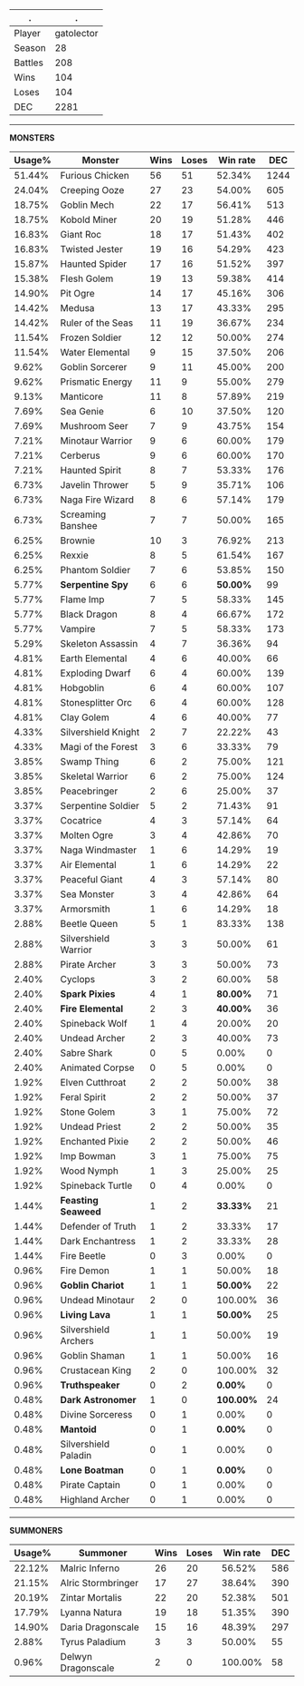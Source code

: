 .|.
|-|-
Player|gatolector
Season|28
Battles|208
Wins|104
Loses|104
DEC|2281

---
**MONSTERS**

Usage%|Monster|Wins|Loses|Win rate|DEC|
-|-|-|-|-|-|
51.44%|Furious Chicken|56|51|52.34%|1244|
24.04%|Creeping Ooze|27|23|54.00%|605|
18.75%|Goblin Mech|22|17|56.41%|513|
18.75%|Kobold Miner|20|19|51.28%|446|
16.83%|Giant Roc|18|17|51.43%|402|
16.83%|Twisted Jester|19|16|54.29%|423|
15.87%|Haunted Spider|17|16|51.52%|397|
15.38%|Flesh Golem|19|13|59.38%|414|
14.90%|Pit Ogre|14|17|45.16%|306|
14.42%|Medusa|13|17|43.33%|295|
14.42%|Ruler of the Seas|11|19|36.67%|234|
11.54%|Frozen Soldier|12|12|50.00%|274|
11.54%|Water Elemental|9|15|37.50%|206|
9.62%|Goblin Sorcerer|9|11|45.00%|200|
9.62%|Prismatic Energy|11|9|55.00%|279|
9.13%|Manticore|11|8|57.89%|219|
7.69%|Sea Genie|6|10|37.50%|120|
7.69%|Mushroom Seer|7|9|43.75%|154|
7.21%|Minotaur Warrior|9|6|60.00%|179|
7.21%|Cerberus|9|6|60.00%|170|
7.21%|Haunted Spirit|8|7|53.33%|176|
6.73%|Javelin Thrower|5|9|35.71%|106|
6.73%|Naga Fire Wizard|8|6|57.14%|179|
6.73%|Screaming Banshee|7|7|50.00%|165|
6.25%|Brownie|10|3|76.92%|213|
6.25%|Rexxie|8|5|61.54%|167|
6.25%|Phantom Soldier|7|6|53.85%|150|
5.77%|**Serpentine Spy**|6|6|**50.00%**|99|
5.77%|Flame Imp|7|5|58.33%|145|
5.77%|Black Dragon|8|4|66.67%|172|
5.77%|Vampire|7|5|58.33%|173|
5.29%|Skeleton Assassin|4|7|36.36%|94|
4.81%|Earth Elemental|4|6|40.00%|66|
4.81%|Exploding Dwarf|6|4|60.00%|139|
4.81%|Hobgoblin|6|4|60.00%|107|
4.81%|Stonesplitter Orc|6|4|60.00%|128|
4.81%|Clay Golem|4|6|40.00%|77|
4.33%|Silvershield Knight|2|7|22.22%|43|
4.33%|Magi of the Forest|3|6|33.33%|79|
3.85%|Swamp Thing|6|2|75.00%|121|
3.85%|Skeletal Warrior|6|2|75.00%|124|
3.85%|Peacebringer|2|6|25.00%|37|
3.37%|Serpentine Soldier|5|2|71.43%|91|
3.37%|Cocatrice|4|3|57.14%|64|
3.37%|Molten Ogre|3|4|42.86%|70|
3.37%|Naga Windmaster|1|6|14.29%|19|
3.37%|Air Elemental|1|6|14.29%|22|
3.37%|Peaceful Giant|4|3|57.14%|80|
3.37%|Sea Monster|3|4|42.86%|64|
3.37%|Armorsmith|1|6|14.29%|18|
2.88%|Beetle Queen|5|1|83.33%|138|
2.88%|Silvershield Warrior|3|3|50.00%|61|
2.88%|Pirate Archer|3|3|50.00%|73|
2.40%|Cyclops|3|2|60.00%|58|
2.40%|**Spark Pixies**|4|1|**80.00%**|71|
2.40%|**Fire Elemental**|2|3|**40.00%**|36|
2.40%|Spineback Wolf|1|4|20.00%|20|
2.40%|Undead Archer|2|3|40.00%|73|
2.40%|Sabre Shark|0|5|0.00%|0|
2.40%|Animated Corpse|0|5|0.00%|0|
1.92%|Elven Cutthroat|2|2|50.00%|38|
1.92%|Feral Spirit|2|2|50.00%|37|
1.92%|Stone Golem|3|1|75.00%|72|
1.92%|Undead Priest|2|2|50.00%|35|
1.92%|Enchanted Pixie|2|2|50.00%|46|
1.92%|Imp Bowman|3|1|75.00%|75|
1.92%|Wood Nymph|1|3|25.00%|25|
1.92%|Spineback Turtle|0|4|0.00%|0|
1.44%|**Feasting Seaweed**|1|2|**33.33%**|21|
1.44%|Defender of Truth|1|2|33.33%|17|
1.44%|Dark Enchantress|1|2|33.33%|28|
1.44%|Fire Beetle|0|3|0.00%|0|
0.96%|Fire Demon|1|1|50.00%|18|
0.96%|**Goblin Chariot**|1|1|**50.00%**|22|
0.96%|Undead Minotaur|2|0|100.00%|36|
0.96%|**Living Lava**|1|1|**50.00%**|25|
0.96%|Silvershield Archers|1|1|50.00%|19|
0.96%|Goblin Shaman|1|1|50.00%|16|
0.96%|Crustacean King|2|0|100.00%|32|
0.96%|**Truthspeaker**|0|2|**0.00%**|0|
0.48%|**Dark Astronomer**|1|0|**100.00%**|24|
0.48%|Divine Sorceress|0|1|0.00%|0|
0.48%|**Mantoid**|0|1|**0.00%**|0|
0.48%|Silvershield Paladin|0|1|0.00%|0|
0.48%|**Lone Boatman**|0|1|**0.00%**|0|
0.48%|Pirate Captain|0|1|0.00%|0|
0.48%|Highland Archer|0|1|0.00%|0|

---
**SUMMONERS**

Usage%|Summoner|Wins|Loses|Win rate|DEC|
-|-|-|-|-|-|
22.12%|Malric Inferno|26|20|56.52%|586|
21.15%|Alric Stormbringer|17|27|38.64%|390|
20.19%|Zintar Mortalis|22|20|52.38%|501|
17.79%|Lyanna Natura|19|18|51.35%|390|
14.90%|Daria Dragonscale|15|16|48.39%|297|
2.88%|Tyrus Paladium|3|3|50.00%|55|
0.96%|Delwyn Dragonscale|2|0|100.00%|58|
